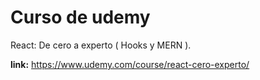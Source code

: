 # Curso de udemy

React: De cero a experto ( Hooks y MERN ).

**link:** https://www.udemy.com/course/react-cero-experto/

